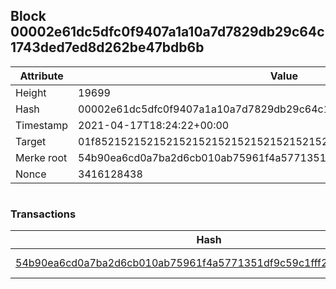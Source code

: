 ## Block 00002e61dc5dfc0f9407a1a10a7d7829db29c64c1743ded7ed8d262be47bdb6b

Attribute | Value
--- | ---
Height | 19699
Hash | 00002e61dc5dfc0f9407a1a10a7d7829db29c64c1743ded7ed8d262be47bdb6b
Timestamp | 2021-04-17T18:24:22+00:00
Target | 01f8521521521521521521521521521521521521521521521521521521521521
Merke root | 54b90ea6cd0a7ba2d6cb010ab75961f4a5771351df9c59c1fff2e025853adde7
Nonce | 3416128438

```

```

### Transactions

Hash | Amount
--- | ---
[54b90ea6cd0a7ba2d6cb010ab75961f4a5771351df9c59c1fff2e025853adde7](54b90ea6cd0a7ba2d6cb010ab75961f4a5771351df9c59c1fff2e025853adde7.md) | 10.00000000 SKEPTI 

